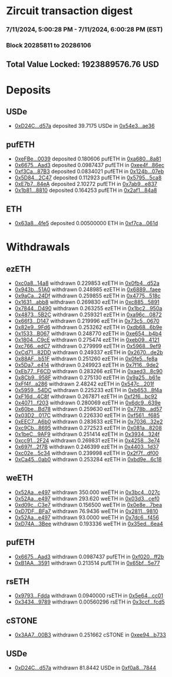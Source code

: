 # Zircuit transaction digest
### 7/11/2024, 5:00:28 PM - 7/11/2024, 6:00:28 PM (EST)
### Block 20285811 to 20286106

## Total Value Locked: 1923889576.76 USD

# Deposits
## USDe
- [0xD24C...d57a](https://etherscan.io/address/0xD24Cfe2d0fa81369ca6291c28ac5426e16B6d57a) deposited 39.7175 USDe in [0x54e3...ae36](https://etherscan.io/tx/0xD24Cfe2d0fa81369ca6291c28ac5426e16B6d57a)
## pufETH
- [0xeFBe...0039](https://etherscan.io/address/0xeFBe7D82e20AD19E2C89c4a6449daAb8D88A0039) deposited 0.180606 pufETH in [0xa680...8a81](https://etherscan.io/tx/0xeFBe7D82e20AD19E2C89c4a6449daAb8D88A0039)
- [0x6675...Aad3](https://etherscan.io/address/0x66755D560e4447C7D2a50AcBB119d4896B6eAad3) deposited 0.0987437 pufETH in [0xee4f...86ec](https://etherscan.io/tx/0x66755D560e4447C7D2a50AcBB119d4896B6eAad3)
- [0xf3Ca...87B3](https://etherscan.io/address/0xf3Ca1ee50F4dD344F203f4346f04B4c6240687B3) deposited 0.0834021 pufETH in [0x124b...07eb](https://etherscan.io/tx/0xf3Ca1ee50F4dD344F203f4346f04B4c6240687B3)
- [0x5D84...2C47](https://etherscan.io/address/0x5D8432dd3EFb1502648F9CFf434fdef020932C47) deposited 0.112923 pufETH in [0x5795...5ca8](https://etherscan.io/tx/0x5D8432dd3EFb1502648F9CFf434fdef020932C47)
- [0xE7b7...84eA](https://etherscan.io/address/0xE7b774c736d50C04487c63272d872847d46c84eA) deposited 2.10272 pufETH in [0x7ab9...e837](https://etherscan.io/tx/0xE7b774c736d50C04487c63272d872847d46c84eA)
- [0x1b81...8810](https://etherscan.io/address/0x1b81f099F5774e6fC4F3419B4cfC07618EB68810) deposited 0.164253 pufETH in [0x2af1...84a8](https://etherscan.io/tx/0x1b81f099F5774e6fC4F3419B4cfC07618EB68810)
## ETH
- [0x63a8...4fe5](https://etherscan.io/address/0x63a8A4519FA3D3b1B7092e9739135514ea4B4fe5) deposited 0.00500000 ETH in [0xf7ca...061d](https://etherscan.io/tx/0x63a8A4519FA3D3b1B7092e9739135514ea4B4fe5)
# Withdrawals
## ezETH
- [0xc0a8...14a8](https://etherscan.io/address/0xc0a8F42ff7A933EC926cF5fdB49e5bf710B814a8) withdrawn 0.229853 ezETH in [0x0fb4...d52a](https://etherscan.io/tx/0xc0a8F42ff7A933EC926cF5fdB49e5bf710B814a8)
- [0x943b...51A0](https://etherscan.io/address/0x943bd061C2f305b35AbA147fA42befb7C97F51A0) withdrawn 0.248985 ezETH in [0x6889...faee](https://etherscan.io/tx/0x943bd061C2f305b35AbA147fA42befb7C97F51A0)
- [0x9aCa...24Df](https://etherscan.io/address/0x9aCad1a1CC919D642DA73E252f5404c2793424Df) withdrawn 0.259855 ezETH in [0x4775...518c](https://etherscan.io/tx/0x9aCad1a1CC919D642DA73E252f5404c2793424Df)
- [0x1631...abb8](https://etherscan.io/address/0x16319A86333cf31799aCd6262D2Fb27e3B1Eabb8) withdrawn 0.269830 ezETH in [0xc885...5891](https://etherscan.io/tx/0x16319A86333cf31799aCd6262D2Fb27e3B1Eabb8)
- [0x7844...D490](https://etherscan.io/address/0x78442e922726066855e068f7eF425142C62cD490) withdrawn 0.263255 ezETH in [0x1bc2...950a](https://etherscan.io/tx/0x78442e922726066855e068f7eF425142C62cD490)
- [0x4873...5B2C](https://etherscan.io/address/0x48735eF716Fb08C909f89C4A7a1Eb82A9b675B2C) withdrawn 0.259321 ezETH in [0xa96c...0872](https://etherscan.io/tx/0x48735eF716Fb08C909f89C4A7a1Eb82A9b675B2C)
- [0x66f3...D147](https://etherscan.io/address/0x66f37929572114a61bc7642c2173dC1B4CdcD147) withdrawn 0.219996 ezETH in [0x73c5...0670](https://etherscan.io/tx/0x66f37929572114a61bc7642c2173dC1B4CdcD147)
- [0x82e9...9Fd6](https://etherscan.io/address/0x82e9d67775f8522994e2E308aEd801F7538B9Fd6) withdrawn 0.253262 ezETH in [0xdb68...6b9e](https://etherscan.io/tx/0x82e9d67775f8522994e2E308aEd801F7538B9Fd6)
- [0x1533...B067](https://etherscan.io/address/0x15331180ac7d61995B7aaE30Cb596b9F05eCB067) withdrawn 0.248770 ezETH in [0xe654...b4b4](https://etherscan.io/tx/0x15331180ac7d61995B7aaE30Cb596b9F05eCB067)
- [0x1804...C9cE](https://etherscan.io/address/0x1804841CB9063c7cc3297A2ddDc4B67F20B9C9cE) withdrawn 0.275474 ezETH in [0xeb09...4121](https://etherscan.io/tx/0x1804841CB9063c7cc3297A2ddDc4B67F20B9C9cE)
- [0xc766...edC7](https://etherscan.io/address/0xc76612982FDf8eFEA2224C6B193c49fe5EBDedC7) withdrawn 0.279999 ezETH in [0x5968...9ef9](https://etherscan.io/tx/0xc76612982FDf8eFEA2224C6B193c49fe5EBDedC7)
- [0xCd71...82DD](https://etherscan.io/address/0xCd71dd101DF0b2b3acB02F0A501d378Fc95A82DD) withdrawn 0.249337 ezETH in [0x2670...de2b](https://etherscan.io/tx/0xCd71dd101DF0b2b3acB02F0A501d378Fc95A82DD)
- [0x88AF...b51F](https://etherscan.io/address/0x88AF8F1e1244f51Ae74608F30b2876EEb100b51F) withdrawn 0.251260 ezETH in [0x0fe5...fe8a](https://etherscan.io/tx/0x88AF8F1e1244f51Ae74608F30b2876EEb100b51F)
- [0x5Da7...e414](https://etherscan.io/address/0x5Da797D63bcCd3D48A9B263d20e65c3ab2ebe414) withdrawn 0.249923 ezETH in [0x7f16...9de2](https://etherscan.io/tx/0x5Da797D63bcCd3D48A9B263d20e65c3ab2ebe414)
- [0xEb77...F6CD](https://etherscan.io/address/0xEb77Cb2df7d525002aFBd56bbBa9Cb98D36EF6CD) withdrawn 0.283266 ezETH in [0xaed3...8c90](https://etherscan.io/tx/0xEb77Cb2df7d525002aFBd56bbBa9Cb98D36EF6CD)
- [0x8Cb9...958F](https://etherscan.io/address/0x8Cb9139644D91C054500ecee7986Bd93115c958F) withdrawn 0.275130 ezETH in [0x9a25...b61e](https://etherscan.io/tx/0x8Cb9139644D91C054500ecee7986Bd93115c958F)
- [0xFf4f...a286](https://etherscan.io/address/0xFf4fAC1ee29f0a6f78b14CbC771f34d1406Da286) withdrawn 2.48242 ezETH in [0x547c...201f](https://etherscan.io/tx/0xFf4fAC1ee29f0a6f78b14CbC771f34d1406Da286)
- [0x5959...54DC](https://etherscan.io/address/0x59594DB191E6E47CEDe8436cD0bf361f1e7454DC) withdrawn 0.225233 ezETH in [0xb653...8f4a](https://etherscan.io/tx/0x59594DB191E6E47CEDe8436cD0bf361f1e7454DC)
- [0xF16d...4C8f](https://etherscan.io/address/0xF16d247dce14AAC46c22d2617670ebC583d34C8f) withdrawn 0.267871 ezETH in [0xf2f6...bc92](https://etherscan.io/tx/0xF16d247dce14AAC46c22d2617670ebC583d34C8f)
- [0x4071...f203](https://etherscan.io/address/0x40714A0DAc77D1c1F3e48390FcB0359eE90Ff203) withdrawn 0.280069 ezETH in [0x6dc9...639e](https://etherscan.io/tx/0x40714A0DAc77D1c1F3e48390FcB0359eE90Ff203)
- [0x60be...Bd78](https://etherscan.io/address/0x60beD3C8D2d620001A14a42328a6bd0FF0C6Bd78) withdrawn 0.259630 ezETH in [0x778b...ad57](https://etherscan.io/tx/0x60beD3C8D2d620001A14a42328a6bd0FF0C6Bd78)
- [0x03D2...017C](https://etherscan.io/address/0x03D275Dc1b6FfD9CF4BCA5bfe328159FC665017C) withdrawn 0.226330 ezETH in [0xf561...f685](https://etherscan.io/tx/0x03D275Dc1b6FfD9CF4BCA5bfe328159FC665017C)
- [0xEEC7...A6b0](https://etherscan.io/address/0xEEC7ef9e774BA7Dd925503A0275774A273AeA6b0) withdrawn 0.283633 ezETH in [0x7036...32e2](https://etherscan.io/tx/0xEEC7ef9e774BA7Dd925503A0275774A273AeA6b0)
- [0xc9Cb...8695](https://etherscan.io/address/0xc9Cb95CFF9E4eff897F04B32E5DD53c937a38695) withdrawn 0.272523 ezETH in [0x081a...8208](https://etherscan.io/tx/0xc9Cb95CFF9E4eff897F04B32E5DD53c937a38695)
- [0x1beC...9AF9](https://etherscan.io/address/0x1beC6BBb99f8E692F906Ff434951a02110b99AF9) withdrawn 0.251414 ezETH in [0x3934...324f](https://etherscan.io/tx/0x1beC6BBb99f8E692F906Ff434951a02110b99AF9)
- [0xcc91...2F24](https://etherscan.io/address/0xcc9115843D7af0B1671d67AA0aB31A0CCE392F24) withdrawn 0.269831 ezETH in [0x4258...3e74](https://etherscan.io/tx/0xcc9115843D7af0B1671d67AA0aB31A0CCE392F24)
- [0x697f...2f7B](https://etherscan.io/address/0x697f6c1d93e33b14c309452283d4b24C12302f7B) withdrawn 0.246399 ezETH in [0x4403...1d37](https://etherscan.io/tx/0x697f6c1d93e33b14c309452283d4b24C12302f7B)
- [0xc02e...5c34](https://etherscan.io/address/0xc02e51f06fc687B7abF26581bB226331539d5c34) withdrawn 0.239998 ezETH in [0x2f7f...df00](https://etherscan.io/tx/0xc02e51f06fc687B7abF26581bB226331539d5c34)
- [0xCa45...0ab0](https://etherscan.io/address/0xCa45e107a5C270C38D276A3215aD68a663a60ab0) withdrawn 0.253284 ezETH in [0xbd9e...6c18](https://etherscan.io/tx/0xCa45e107a5C270C38D276A3215aD68a663a60ab0)
## weETH
- [0x52Aa...e497](https://etherscan.io/address/0x52Aa899454998Be5b000Ad077a46Bbe360F4e497) withdrawn 350.000 weETH in [0x3bc4...027c](https://etherscan.io/tx/0x52Aa899454998Be5b000Ad077a46Bbe360F4e497)
- [0x52Aa...e497](https://etherscan.io/address/0x52Aa899454998Be5b000Ad077a46Bbe360F4e497) withdrawn 293.620 weETH in [0x03d3...cef0](https://etherscan.io/tx/0x52Aa899454998Be5b000Ad077a46Bbe360F4e497)
- [0xd09c...C3e7](https://etherscan.io/address/0xd09cD932ABDc7511187F185Ebf0bdD3670D5C3e7) withdrawn 0.156500 weETH in [0x0e8e...7bea](https://etherscan.io/tx/0xd09cD932ABDc7511187F185Ebf0bdD3670D5C3e7)
- [0xD7DF...BFa7](https://etherscan.io/address/0xD7DF7E085214743530afF339aFC420c7c720BFa7) withdrawn 76.9436 weETH in [0x2811...9810](https://etherscan.io/tx/0xD7DF7E085214743530afF339aFC420c7c720BFa7)
- [0x52Aa...e497](https://etherscan.io/address/0x52Aa899454998Be5b000Ad077a46Bbe360F4e497) withdrawn 93.0000 weETH in [0x7dc6...f456](https://etherscan.io/tx/0x52Aa899454998Be5b000Ad077a46Bbe360F4e497)
- [0xD74A...3Bee](https://etherscan.io/address/0xD74A88cd14B9A307EB5864653d75bF5028bc3Bee) withdrawn 0.193336 weETH in [0x35ed...6ea4](https://etherscan.io/tx/0xD74A88cd14B9A307EB5864653d75bF5028bc3Bee)
## pufETH
- [0x6675...Aad3](https://etherscan.io/address/0x66755D560e4447C7D2a50AcBB119d4896B6eAad3) withdrawn 0.0987437 pufETH in [0xf020...ff2b](https://etherscan.io/tx/0x66755D560e4447C7D2a50AcBB119d4896B6eAad3)
- [0xB1AA...3591](https://etherscan.io/address/0xB1AAC0fA502Ac538218fD034a41D49d9010c3591) withdrawn 0.213514 pufETH in [0x65bf...5e77](https://etherscan.io/tx/0xB1AAC0fA502Ac538218fD034a41D49d9010c3591)
## rsETH
- [0x9793...Fdda](https://etherscan.io/address/0x9793aE6ed1BffE842dF6dC73Bfdaf8FB32C9Fdda) withdrawn 0.0940000 rsETH in [0x5e64...cc01](https://etherscan.io/tx/0x9793aE6ed1BffE842dF6dC73Bfdaf8FB32C9Fdda)
- [0x3434...9789](https://etherscan.io/address/0x34349c5569e7B846c3558961552D2202760A9789) withdrawn 0.00560296 rsETH in [0x3ccf...fcd5](https://etherscan.io/tx/0x34349c5569e7B846c3558961552D2202760A9789)
## cSTONE
- [0x3AA7...00B3](https://etherscan.io/address/0x3AA702CE0d28F662eCeE6Be615d3419961Be00B3) withdrawn 0.251662 cSTONE in [0xee94...b733](https://etherscan.io/tx/0x3AA702CE0d28F662eCeE6Be615d3419961Be00B3)
## USDe
- [0xD24C...d57a](https://etherscan.io/address/0xD24Cfe2d0fa81369ca6291c28ac5426e16B6d57a) withdrawn 81.8442 USDe in [0xf0a8...7844](https://etherscan.io/tx/0xD24Cfe2d0fa81369ca6291c28ac5426e16B6d57a)
